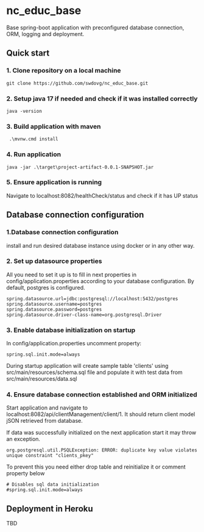 # nc_educ_base
Base spring-boot application with preconfigured database connection, ORM, logging and deployment.

## Quick start

### 1. Clone repository on a local machine

    git clone https://github.com/swdovg/nc_educ_base.git

### 2. Setup java 17 if needed and check if it was installed correctly

    java -version

### 3. Build application with maven

     .\mvnw.cmd install

### 4. Run application

    java -jar .\target\project-artifact-0.0.1-SNAPSHOT.jar

### 5. Ensure application is running

Navigate to localhost:8082/healthCheck/status and check if it has UP status


## Database connection configuration

### 1.Database connection configuration

install and run desired database instance using docker or in any other way.

### 2. Set up datasource properties

All you need to set it up is to fill in next properties in config/application.properties according 
to your database configuration. By default, postgres is configured.

    spring.datasource.url=jdbc:postgresql://localhost:5432/postgres
    spring.datasource.username=postgres
    spring.datasource.password=postgres
    spring.datasource.driver-class-name=org.postgresql.Driver

### 3. Enable database initialization on startup

In config/application.properties uncomment property:
    
    spring.sql.init.mode=always

During startup application will create sample table 'clients' using src/main/resources/schema.sql file
and populate it with test data from src/main/resources/data.sql

### 4. Ensure database connection established and ORM initialized

Start application and navigate to localhost:8082/api/clientManagement/client/1. 
It should return client model jSON retrieved from database.

If data was successfully initialized on the next application start it may throw an exception.

    org.postgresql.util.PSQLException: ERROR: duplicate key value violates unique constraint "clients_pkey"

To prevent this you need either drop table and reinitialize it or comment property below
    
    # Disables sql data initialization 
    #spring.sql.init.mode=always

## Deployment in Heroku
TBD
